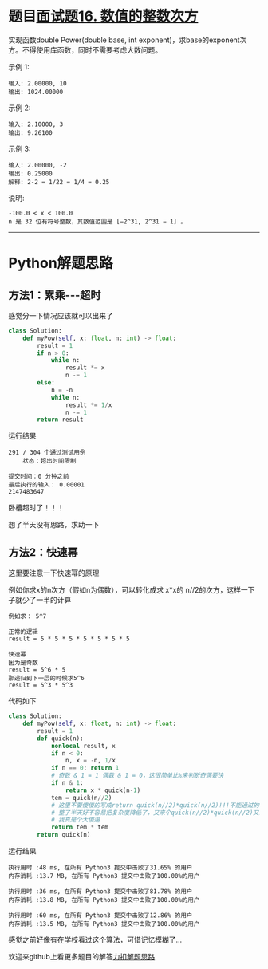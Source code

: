 # 题目[面试题16. 数值的整数次方](https://leetcode-cn.com/problems/shu-zhi-de-zheng-shu-ci-fang-lcof/)

实现函数double Power(double base, int exponent)，求base的exponent次方。不得使用库函数，同时不需要考虑大数问题。

示例 1:

```
输入: 2.00000, 10
输出: 1024.00000
```



示例 2:

```
输入: 2.10000, 3
输出: 9.26100
```



示例 3:

```
输入: 2.00000, -2
输出: 0.25000
解释: 2-2 = 1/22 = 1/4 = 0.25 
```

说明:

    -100.0 < x < 100.0
    n 是 32 位有符号整数，其数值范围是 [−2^31, 2^31 − 1] 。

*****

# Python解题思路

## 方法1：累乘---超时

感觉分一下情况应该就可以出来了

```python
class Solution:
    def myPow(self, x: float, n: int) -> float:
        result = 1
        if n > 0:
            while n:
                result *= x
                n -= 1
        else:
            n = -n
            while n:
                result *= 1/x
                n -= 1
        return result
```

运行结果

```
291 / 304 个通过测试用例
	状态：超出时间限制
	
提交时间：0 分钟之前
最后执行的输入： 0.00001
2147483647
```

卧槽超时了！！！

想了半天没有思路，求助一下

## 方法2：快速幂

这里要注意一下快速幂的原理 

例如你求x的n次方（假如n为偶数），可以转化成求 x*x的 n//2的次方，这样一下子就少了一半的计算

```
例如求： 5^7

正常的逻辑
result = 5 * 5 * 5 * 5 * 5 * 5 * 5

快速幂
因为是奇数
result = 5^6 * 5
那递归到下一层的时候求5^6
result = 5^3 * 5^3
```

代码如下

```python
class Solution:
    def myPow(self, x: float, n: int) -> float:
        result = 1
        def quick(n):
            nonlocal result, x
            if n < 0:
                n, x = -n, 1/x
            if n == 0: return 1
            # 奇数 & 1 = 1 偶数 & 1 = 0，这很简单比%来判断奇偶要快
            if n & 1:
                return x * quick(n-1)
            tem = quick(n//2)
            # 这里不要傻傻的写成return quick(n//2)*quick(n//2)!!!不能通过的，因为我试了（狗头）
            # 整了半天好不容易把复杂度降低了，又来个quick(n//2)*quick(n//2)又给搞回去(ˉ▽ˉ；)...
            # 我真是个大傻逼
            return tem * tem
        return quick(n)
```

运行结果

```
执行用时 :48 ms, 在所有 Python3 提交中击败了31.65% 的用户
内存消耗 :13.7 MB, 在所有 Python3 提交中击败了100.00%的用户

执行用时 :36 ms, 在所有 Python3 提交中击败了81.78% 的用户
内存消耗 :13.8 MB, 在所有 Python3 提交中击败了100.00%的用户

执行用时 :60 ms, 在所有 Python3 提交中击败了12.86% 的用户
内存消耗 :13.5 MB, 在所有 Python3 提交中击败了100.00%的用户
```

感觉之前好像有在学校看过这个算法，可惜记忆模糊了...

欢迎来github上看更多题目的解答[力扣解题思路](https://github.com/WRAllen/LeetCode)

  